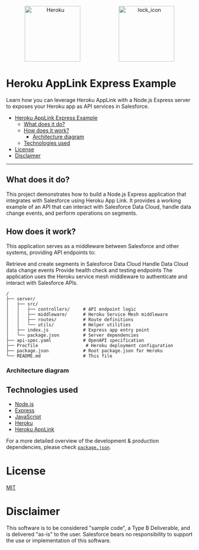 <p align="center">
<a  href="https://www.heroku.com/"><img  src="https://static-00.iconduck.com/assets.00/heroku-icon-2048x2048-4rs1dp6p.png"  alt="Heroku"  width="150" height="150" hspace="50"/></a>
<a href="https://expressjs.com/"><img  src="https://www.rapidbrains.com/assets/img/services/rapidbrains-expressjs.webp"  alt="lock_icon"  width="150" height="150" hspace="50"/></a>
<p/>

# Heroku AppLink Express Example

Learn how you can leverage Heroku AppLink with a Node.js Express server to exposes your Heroku app as API services in Salesforce.

- [Heroku AppLink Express Example](#heroku-applink-express-example)
  - [What does it do?](#what-does-it-do)
  - [How does it work?](#how-does-it-work)
    - [Architecture diagram](#architecture-diagram)
  - [Technologies used](#technologies-used)
- [License](#license)
- [Disclaimer](#disclaimer)

---

## What does it do?

This project demonstrates how to build a Node.js Express application that integrates with Salesforce using Heroku App Link. It provides a working example of an API that can interact with Salesforce Data Cloud, handle data change events, and perform operations on segments.

## How does it work?

This application serves as a middleware between Salesforce and other systems, providing API endpoints to:

Retrieve and create segments in Salesforce Data Cloud
Handle Data Cloud data change events
Provide health check and testing endpoints
The application uses the Heroku service mesh middleware to authenticate and interact with Salesforce APIs.

```
/
├── server/
│   ├── src/
│   │   ├── controllers/     # API endpoint logic
│   │   ├── middleware/      # Heroku Service Mesh middleware
│   │   ├── routes/          # Route definitions
│   │   └── utils/           # Helper utilities
│   ├── index.js             # Express app entry point
│   └── package.json         # Server dependencies
├── api-spec.yaml            # OpenAPI specification
├── Procfile                  # Heroku deployment configuration
├── package.json             # Root package.json for Heroku
└── README.md                # This file
```

### Architecture diagram

## Technologies used

- [Node.js](https://nodejs.org/en)
- [Express](https://expressjs.com/)
- [JavaScript](https://developer.mozilla.org/en-US/docs/Web/JavaScript)
- [Heroku](https://www.heroku.com/)
- [Heroku AppLink](https://devcenter.heroku.com/articles/getting-started-heroku-integration?singlepage=true)

For a more detailed overview of the development & production dependencies, please check [`package.json`](./server/package.json).

# License

[MIT](http://www.opensource.org/licenses/mit-license.html)

# Disclaimer

This software is to be considered "sample code", a Type B Deliverable, and is delivered "as-is" to the user. Salesforce bears no responsibility to support the use or implementation of this software.
